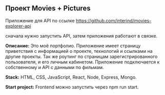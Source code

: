 ## Проект Movies + Pictures

Приложение для API по ссылке https://github.com/interind/movies-explorer-api

сначала нужно запустить API, затем приложения работают в связке.

**Описание:**
Это моё портфолио.
Приложение имеет страницу приветствия с информацией о проекте, технологий и ссылками на другие проекты.
Так же роутинг по страницам зарегистрированного пользователя, и его личным кабинетом.
Приложение подключается к собственному и API с данными по фильмам.

**Stack:**
HTML,
CSS,
JavaScript,
React,
Node,
Express,
Mongo.

**Start project:**
Frontend можно запустить через npm run start.
